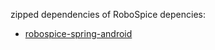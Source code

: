 zipped dependencies of RoboSpice depencies:

* [robospice-spring-android](dependencies/robospice-spring-android.zip)
